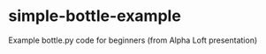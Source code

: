 simple-bottle-example
=====================

Example bottle.py code for beginners (from Alpha Loft presentation)